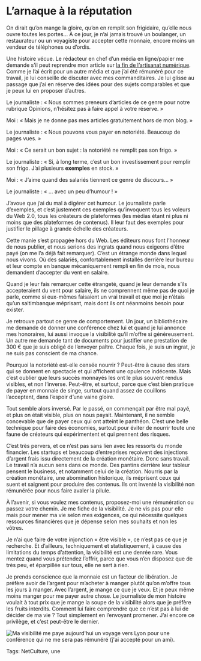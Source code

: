 # L’arnaque à la réputation

On dirait qu’on mange la gloire, qu’on en remplit son frigidaire, qu’elle nous ouvre toutes les portes… À ce jour, je n’ai jamais trouvé un boulanger, un restaurateur ou un voyagiste pour accepter cette monnaie, encore moins un vendeur de téléphones ou d’ordis.<span id="more-37832"></span>

Une histoire vécue. Le rédacteur en chef d’un média en ligne/papier me demande s’il peut reprendre mon article sur [la fin de l’artisanat numérique](http://blog.tcrouzet.com/2014/09/16/la-fin-de-lartisanat-numerique/). Comme je l’ai écrit pour un autre média et que j’ai été rémunéré pour ce travail, je lui conseille de discuter avec mes commanditaires. Je lui glisse au passage que j’ai en réserve des idées pour des sujets comparables et que je peux lui en proposer d’autres.

Le journaliste : « Nous sommes preneurs d’articles de ce genre pour notre rubrique Opinions, n’hésitez pas à faire appel à votre réserve. »

Moi : « Mais je ne donne pas mes articles gratuitement hors de mon blog. »

Le journaliste : « Nous pouvons vous payer en notoriété. Beaucoup de pages vues. »

Moi : « Ce serait un bon sujet : la notoriété ne remplit pas son frigo. »

Le journaliste : « Si, à long terme, c’est un bon investissement pour remplir son frigo. J’ai plusieurs **exemples** en stock. »

Moi : « J’aime quand des salariés tiennent ce genre de discours… »

Le journaliste : « … avec un peu d’humour ! »

J’avoue que j’ai du mal à digérer cet humour. Le journaliste parle d’exemples, et c’est justement ces exemples qu’invoquent tous les voleurs du Web 2.0, tous les créateurs de plateformes (les médias étant ni plus ni moins que des plateformes de contenus). Il leur faut des exemples pour justifier le pillage à grande échelle des créateurs.

Cette manie s’est propagée hors du Web. Les éditeurs nous font l’honneur de nous publier, et nous serions des ingrats quand nous exigeons d’être payé (on me l’a déjà fait remarquer). C’est un étrange monde dans lequel nous vivons. Où des salariés, confortablement installés derrière leur bureau et leur compte en banque mécaniquement rempli en fin de mois, nous demandent d’accepter du vent en salaire.

Quand je leur fais remarquer cette étrangeté, quand je leur demande s’ils accepteraient du vent pour salaire, ils ne comprennent même pas de quoi je parle, comme si eux-mêmes faisaient un vrai travail et que moi je n’étais qu’un saltimbanque méprisant, mais dont ils ont néanmoins besoin pour exister.

Je retrouve partout ce genre de comportement. Un jour, un bibliothécaire me demande de donner une conférence chez lui et quand je lui annonce mes honoraires, lui aussi invoque la visibilité qu’il m’offre si généreusement. Un autre me demande tant de documents pour justifier une prestation de 300 € que je suis obligé de l’envoyer paître. Chaque fois, je suis un ingrat, je ne suis pas conscient de ma chance.

Pourquoi la notoriété est-elle censée nourrir ? Peut-être à cause des stars qui se donnent en spectacle et qui affichent une opulence indécente. Mais c’est oublier que leurs succès monnayés les ont le plus souvent rendus visibles, et non l’inverse. Peut-être, et surtout, parce que c’est bien pratique de payer en monnaie de singe, surtout quand assez de couillons l’acceptent, dans l’espoir d’une vaine gloire.

Tout semble alors inversé. Par le passé, on commençait par être mal payé, et plus on était visible, plus on nous payait. Maintenant, il ne semble concevable que de payer ceux qui ont atteint le panthéon. C’est une belle technique pour faire des économies, surtout pour éviter de nourrir toute une faune de créateurs qui expérimentent et qui prennent des risques.

C’est très pervers, et ce n’est pas sans lien avec les ressorts du monde financier. Les startups et beaucoup d’entreprises reçoivent des injections d’argent frais issu directement de la création monétaire. Donc sans travail. Le travail n’a aucun sens dans ce monde. Des pantins derrière leur tableur pensent le business, et notamment celui de la création. Nourris par la création monétaire, une abomination historique, ils méprisent ceux qui suent et saignent pour produire des contenus. Ils ont inventé la visibilité non rémunérée pour nous faire avaler la pilule.

À l’avenir, si vous voulez mes contenus, proposez-moi une rémunération ou passez votre chemin. Je me fiche de la visibilité. Je ne vis pas pour elle mais pour mener ma vie selon mes exigences, ce qui nécessite quelques ressources financières que je dépense selon mes souhaits et non les vôtres.

Je n’ai que faire de votre injonction « être visible », ce n’est pas ce que je recherche. Et d’ailleurs, techniquement et statistiquement, à cause des limitations du temps d’attention, la visibilité est une denrée rare. Vous mentez quand vous prétendez l’offrir, parce que vous n’en disposez que de très peu, et éparpillée sur tous, elle ne sert à rien.

Je prends conscience que la monnaie est un facteur de libération. Je préfère avoir de l’argent pour m’acheter à manger plutôt qu’on m’offre tous les jours à manger. Avec l’argent, je mange ce que je veux. Et je peux même moins manger pour me payer autre chose. Le journaliste de mon histoire voulait à tout prix que je mange la soupe de la visibilité alors que je préfère les fruits interdits. Comment lui faire comprendre que ce n’est pas à lui de décider de ma vie ? Tout simplement en l’envoyant promener. J’ai encore ce privilège, et c’est peut-être le dernier.

![Ma visibilité me paye aujourd'hui un voyage vers Lyon pour une conférence qui ne me sera pas rémunéré (j'ai accepté pour un ami).](http://blog.tcrouzet.comhttps://tcrouzet.com/images_tc/2014/10/loco.jpg)



Tags: NetCulture, une